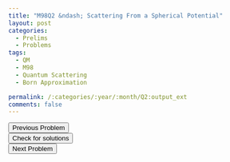 ```yaml
---
title: "M98Q2 &ndash; Scattering From a Spherical Potential"
layout: post
categories:
  - Prelims
  - Problems
tags:
  - QM
  - M98
  - Quantum Scattering
  - Born Approximation

permalink: /:categories/:year/:month/Q2:output_ext
comments: false
---
```

<object data="1998M2Q.pdf" type="application/pdf" width="100%" height="500"></object>

<div class='navbar'>
	<div float='left'><button onclick="window.location='Q1.html'" >Previous Problem</button></div>
	<div float='center'><button onclick="window.location='https://princetonprelim.com/prelim/1/'">Check for solutions</button></div>
	<div float='right'><button onclick="window.location='Q3.html'" > Next Problem</button></div>
</div>
